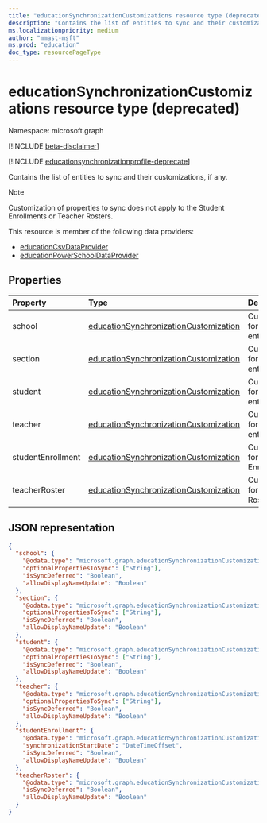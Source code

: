 ```yaml
---
title: "educationSynchronizationCustomizations resource type (deprecated)"
description: "Contains the list of entities to sync and their customizations, if any."
ms.localizationpriority: medium
author: "mmast-msft"
ms.prod: "education"
doc_type: resourcePageType
---
```


# educationSynchronizationCustomizations resource type (deprecated)

Namespace: microsoft.graph

[!INCLUDE [beta-disclaimer](../../includes/beta-disclaimer.md)]

[!INCLUDE [educationsynchronizationprofile-deprecate](../includes/education-deprecate-educationsynchronizationprofile.md)]

Contains the list of entities to sync and their customizations, if any.

> [!NOTE]
> Customization of properties to sync does not apply to the Student Enrollments or  Teacher Rosters.

This resource is member of the following data providers:

- [educationCsvDataProvider](educationcsvdataprovider.md)
- [educationPowerSchoolDataProvider](educationpowerschooldataprovider.md)

## Properties

| Property          | Type                                    | Description                             |
| :---------------- | :-------------------------------------- | :-------------------------------------- |
| school            | [educationSynchronizationCustomization] | Customizations for School entities.     |
| section           | [educationSynchronizationCustomization] | Customizations for Section entities.    |
| student           | [educationSynchronizationCustomization] | Customizations for Student entities.    |
| teacher           | [educationSynchronizationCustomization] | Customizations for Teacher entities.    |
| studentEnrollment | [educationSynchronizationCustomization] | Customizations for Student Enrollments. |
| teacherRoster     | [educationSynchronizationCustomization] | Customizations for Teacher Rosters.     |

[educationsynchronizationcustomization]: educationsynchronizationcustomization.md

## JSON representation

<!-- {
  "blockType": "resource",
  "optionalProperties": [

  ],
  "@odata.type": "microsoft.graph.educationSynchronizationCustomizations"
}-->

```json
{
  "school": {
    "@odata.type": "microsoft.graph.educationSynchronizationCustomization",
    "optionalPropertiesToSync": ["String"],
    "isSyncDeferred": "Boolean",
    "allowDisplayNameUpdate": "Boolean"
  },
  "section": {
    "@odata.type": "microsoft.graph.educationSynchronizationCustomization",
    "optionalPropertiesToSync": ["String"],
    "isSyncDeferred": "Boolean",
    "allowDisplayNameUpdate": "Boolean"
  },
  "student": {
    "@odata.type": "microsoft.graph.educationSynchronizationCustomization",
    "optionalPropertiesToSync": ["String"],
    "isSyncDeferred": "Boolean",
    "allowDisplayNameUpdate": "Boolean"
  },
  "teacher": {
    "@odata.type": "microsoft.graph.educationSynchronizationCustomization",
    "optionalPropertiesToSync": ["String"],
    "isSyncDeferred": "Boolean",
    "allowDisplayNameUpdate": "Boolean"
  },
  "studentEnrollment": {
    "@odata.type": "microsoft.graph.educationSynchronizationCustomization",
    "synchronizationStartDate": "DateTimeOffset",
    "isSyncDeferred": "Boolean",
    "allowDisplayNameUpdate": "Boolean"
  },
  "teacherRoster": {
    "@odata.type": "microsoft.graph.educationSynchronizationCustomization",
    "isSyncDeferred": "Boolean",
    "allowDisplayNameUpdate": "Boolean"
  }
}
```


